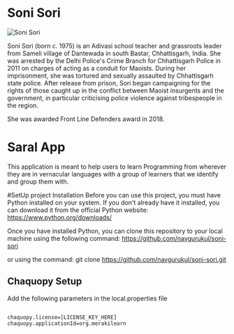 # Soni Sori

![Soni Sori](soni-sori.jpg)

Soni Sori (born c. 1975) is an Adivasi school teacher and grassroots leader from Sameli village of Dantewada in south Bastar, Chhattisgarh, India. She was arrested by the Delhi Police's Crime Branch for Chhattisgarh Police in 2011 on charges of acting as a conduit for Maoists. During her imprisonment, she was tortured and sexually assaulted by Chhattisgarh state police. After release from prison, Sori began campaigning for the rights of those caught up in the conflict between Maoist insurgents and the government, in particular criticising police violence against tribespeople in the region.

She was awarded Front Line Defenders award in 2018.

# Saral App
This application is meant to help users to learn Programming from wherever they are in vernacular languages with a group of learners that we identify and group them with.

#SetUp project 
Installation
Before you can use this project, you must have Python installed on your system.
If you don't already have it installed, you can download it from the official Python website: https://www.python.org/downloads/

Once you have installed Python, you can clone this repository to your local machine using the following command: https://github.com/navgurukul/soni-sori

or using the command: git clone https://github.com/navgurukul/soni-sori.git

## Chaquopy Setup
Add the following parameters in the local.properties file
``` 

chaquopy.license=[LICENSE_KEY_HERE]
chaquopy.applicationId=org.merakilearn
```
